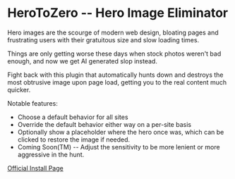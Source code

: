 HeroToZero -- Hero Image Eliminator
===================================

Hero images are the scourge of modern web design, bloating pages and frustrating users with their gratuitous size and slow loading times.

Things are only getting worse these days when stock photos weren't bad enough, and now we get AI generated slop instead.

Fight back with this plugin that automatically hunts down and destroys the most obtrusive image upon page load, getting you to the real content much quicker.

Notable features:
* Choose a default behavior for all sites
* Override the default behavior either way on a per-site basis
* Optionally show a placeholder where the hero once was, which can be clicked to restore the image if needed.
* Coming Soon(TM) -- Adjust the sensitivity to be more lenient or more aggressive in the hunt.

[Official Install Page]

[Official Install Page]: https://addons.mozilla.org/en-US/firefox/addon/herotozero/
